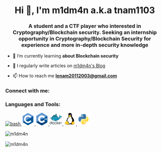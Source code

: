 <h1 align="center">Hi 👋, I'm m1dm4n a.k.a tnam1103</h1>
<h3 align="center">A student and a CTF player who interested in Cryptography/Blockchain security. Seeking an internship opportunity in Cryptography/Blockchain Security for experience and more in-depth security knowledge</h3>

- 🌱 I’m currently learning **about Blockchain security**

- 📝 I regularly write articles on [m1dm4n's Blog](https://hackmd.io/@m1dm4n)

- 📫 How to reach me **lenam20112003@gmail.com**

<h3 align="left">Connect with me:</h3>
<p align="left">
</p>

<h3 align="left">Languages and Tools:</h3>
<p align="left"> <a href="https://www.gnu.org/software/bash/" target="_blank" rel="noreferrer"> <img src="https://www.vectorlogo.zone/logos/gnu_bash/gnu_bash-icon.svg" alt="bash" width="40" height="40"/> </a> <a href="https://www.cprogramming.com/" target="_blank" rel="noreferrer"> <img src="https://raw.githubusercontent.com/devicons/devicon/master/icons/c/c-original.svg" alt="c" width="40" height="40"/> </a> <a href="https://www.w3schools.com/cpp/" target="_blank" rel="noreferrer"> <img src="https://raw.githubusercontent.com/devicons/devicon/master/icons/cplusplus/cplusplus-original.svg" alt="cplusplus" width="40" height="40"/> </a> <a href="https://www.docker.com/" target="_blank" rel="noreferrer"> <img src="https://raw.githubusercontent.com/devicons/devicon/master/icons/docker/docker-original-wordmark.svg" alt="docker" width="40" height="40"/> </a> <a href="https://www.linux.org/" target="_blank" rel="noreferrer"> <img src="https://raw.githubusercontent.com/devicons/devicon/master/icons/linux/linux-original.svg" alt="linux" width="40" height="40"/> </a> <a href="https://www.python.org" target="_blank" rel="noreferrer"> <img src="https://raw.githubusercontent.com/devicons/devicon/master/icons/python/python-original.svg" alt="python" width="40" height="40"/> </a> </p>

<p><img align="center" src="https://github-readme-stats.vercel.app/api/top-langs?username=m1dm4n&show_icons=true&locale=en&layout=compact" alt="m1dm4n" /></p>

<p><img align="center" src="https://github-readme-streak-stats.herokuapp.com/?user=m1dm4n&" alt="m1dm4n" /></p>
